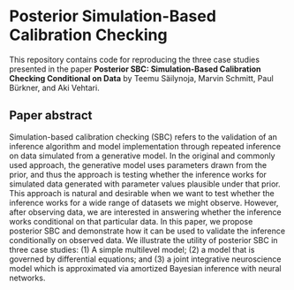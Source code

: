 # Posterior Simulation-Based Calibration Checking

This repository contains code for reproducing the three case studies presented in the paper 
**Posterior SBC: Simulation-Based Calibration Checking Conditional on Data** by 
Teemu Säilynoja, Marvin Schmitt, Paul Bürkner, and Aki Vehtari.

## Paper abstract
Simulation-based calibration checking (SBC) refers to the validation of an inference algorithm and
model implementation through repeated inference on data simulated from a generative model. In the
original and commonly used approach, the generative model uses parameters drawn from the prior, and
thus the approach is testing whether the inference works for simulated data generated with parameter
values plausible under that prior. This approach is natural and desirable when we want to test
whether the inference works for a wide range of datasets we might observe. However, after observing
data, we are interested in answering whether the inference works conditional on that particular
data. In this paper, we propose posterior SBC and demonstrate how it can be used to validate the
inference conditionally on observed data. We illustrate the utility of posterior SBC in three case
studies:
 (1) A simple multilevel model;
 (2) a model that is governed by differential equations; and
 (3) a joint integrative neuroscience model which is approximated via amortized Bayesian inference with neural networks.